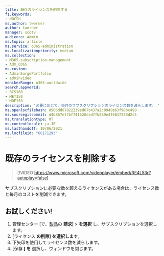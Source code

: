 ```yaml
---
title: 既存のライセンスを削除する
f1.keywords:
- NOCSH
ms.author: twerner
author: twerner
manager: scotv
audience: Admin
ms.topic: article
ms.service: o365-administration
ms.localizationpriority: medium
ms.collection:
- M365-subscription-management
- Adm_O365
ms.custom:
- AdminSurgePortfolio
- adminvideo
monikerRange: o365-worldwide
search.appverid:
- BCS160
- MET150
- MOE150
description: '必要に応じて、毎月のサブスクリプションのライセンス数を減らします。 '
ms.openlocfilehash: 8506dd07022239ed67b437a2c0940e63f98bc490
ms.sourcegitcommit: d4b867e37bf741528ded7fb289e4f6847228d2c5
ms.translationtype: MT
ms.contentlocale: ja-JP
ms.lasthandoff: 10/06/2021
ms.locfileid: "60171293"
---
```

# <a name="remove-existing-licenses"></a>既存のライセンスを削除する

> [!VIDEO https://www.microsoft.com/videoplayer/embed/RE4L53r?autoplay=false]

サブスクリプションに必要な数を超えるライセンスがある場合は、ライセンス数と毎月のコストを削減できます。 

## <a name="try-it"></a>お試しください!
 
1. 管理センター [で、[製品](https://admin.microsoft.com)の **請求**]  >  **を選択** し、サブスクリプションを選択します。
1. [ライセンス **の削除] を選択します**。
1. 下矢印を使用してライセンス数を減らします。
1. [保存 **] を** 選択し、ウィンドウを閉じます。